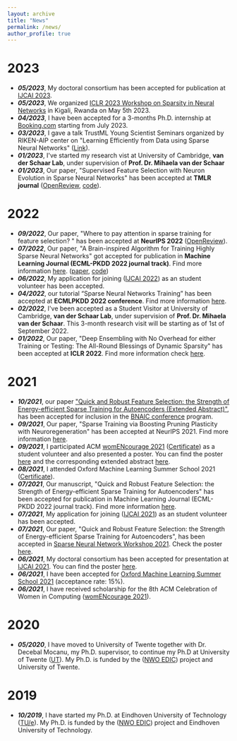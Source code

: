 ```yaml
---
layout: archive
title: "News"
permalink: /news/
author_profile: true
---
```

# 2023
- ***05/2023***, My doctoral consortium has been accepted for publication at [IJCAI 2023](https://ijcai-23.org/). 
- ***05/2023***, We organized [ICLR 2023 Workshop on Sparsity in Neural Networks](https://www.sparseneural.net/home) in Kigali, Rwanda on May 5th 2023.
- ***04/2023***, I have been accepted for a 3-months Ph.D. internship at [Booking.com](https://booking.com) starting from July 2023.
-  ***03/2023***, I gave a talk TrustML Young Scientist Seminars organized by RIKEN-AIP center on "Learning Efficiently from Data using Sparse Neural Networks"
([Link](https://trustmlresearch.github.io/seminar-talks/index_Zahra_Atashgahi.html)).
-  ***01/2023***, I've started my research vist at University of Cambridge, **van der Schaar Lab**, under supervision of **Prof. Dr. Mihaela van der Schaar**
-  ***01/2023***, Our paper, "Supervised Feature Selection with Neuron Evolution in Sparse Neural Networks" has been accepted at **TMLR journal** ([OpenReview](https://openreview.net/forum?id=GcO6ugrLKp), [code](https://github.com/zahraatashgahi/NeuroFS)).

# 2022
-  ***09/2022***, Our paper, "Where to pay attention in sparse training for feature selection? " has been accepted at **NeurIPS 2022** ([OpenReview](https://openreview.net/forum?id=xWvI9z37Xd)).
-  ***07/2022***, Our paper, "A Brain-inspired Algorithm for Training Highly Sparse Neural Networks" got accepted for publication in **Machine Learning Journal (ECML-PKDD 2022 journal track)**.  Find more information [here](https://zahraatashgahi.github.io/publication/2022-07-04-CTRE). ([paper](https://arxiv.org/abs/1903.07138), [code](https://github.com/zahraatashgahi/CTRE))
- ***06/2022***, My application for joining ([IJCAI 2022](https://ijcai-22.org/)) as an student volunteer has been accepted.
- ***04/2022***, our tutorial “Sparse Neural Networks Training” has been accepted at **ECMLPKDD 2022 conference**. Find more information [here](https://sites.google.com/view/ecmlpkdd2022--sparse-training/home).
- ***02/2022***, I've been accepted as a Student Visitor at University of Cambridge, **van der Schaar Lab**, under supervision of **Prof. Dr. Mihaela van der Schaar**. This 3-month research visit will be starting as of 1st of September 2022.
- ***01/2022***, Our paper, "Deep Ensembling with No Overhead for either Training or Testing: The All-Round Blessings of Dynamic Sparsity" has been accepted at **ICLR 2022**. Find more information check [here](https://zahraatashgahi.github.io/publication/2021-06-28-FreeTickets). 

# 2021
- ***10/2021***, our paper ["Quick and Robust Feature Selection: the Strength of Energy-efficient Sparse Training for Autoencoders (Extended Abstract)"](https://zahraatashgahi.github.io/files/papers/QuickSelection_extended_abstract.pdf), has been accepted for inclusion in the [BNAIC conference](https://bnaic2021.uni.lu/) program.
- ***09/2021***, Our paper, "Sparse Training via Boosting Pruning Plasticity with Neuroregeneration" has been accepted at NeurIPS 2021. Find more information [here](https://zahraatashgahi.github.io/publication/2021-06-19-Sparse-Training-via-Boosting-Pruning-Plasticity-with-Neuroregeneration). 
- ***09/2021***, I participated ACM [womENcourage 2021](https://womencourage.acm.org/2021/) ([Certificate](https://zahraatashgahi.github.io/files/certificates/2021/OxML_School_certificate.pdf)) as a student volunteer and also presented a poster. You can find the poster [here](https://womencourage.acm.org/2021/wp-content/uploads/2021/07/65_poster.pdf) and the corresponding extended abstract [here](https://womencourage.acm.org/2021/wp-content/uploads/2021/07/65_extendedabstract.pdf). 
- ***08/2021***, I attended Oxford Machine Learning Summer School 2021 ([Certificate](https://zahraatashgahi.github.io/files/certificates/2021/acmwomEncourage.pdf)). 
- ***07/2021***, Our manuscript, "Quick and Robust Feature Selection: the Strength of Energy-efficient Sparse Training for Autoencoders" has been accepted for publication in Machine Learning Journal (ECML-PKDD 2022 journal track). Find more information [here](https://zahraatashgahi.github.io/publication/2022-01-01-QuickSelection). 
- ***07/2021***, My application for joining ([IJCAI 2021](https://ijcai-21.org/)) as an student volunteer has been accepted.
- ***07/2021***, Our paper, "Quick and Robust Feature Selection: the Strength of Energy-efficient Sparse Training for Autoencoders", has been accepted in [Sparse Neural Network Workshop 2021](https://www.sparseneural.net/accepted-papers). Check the poster [here](https://zahraatashgahi.github.io/files/posters/2021/QuickSelection_poster.pdf).
- ***06/2021***, My doctoral consortium has been accepted for presentation at [IJCAI 2021](https://ijcai-21.org/). You can find the poster [here](https://zahraatashgahi.github.io/files/posters/2021/ijcai_poster.pdf).
- ***06/2021***, I have been accepted for [Oxford Machine Learning Summer School 2021](https://www.oxfordml.school/) (acceptance rate: 15%).
- ***06/2021***, I have received scholarship for the 8th ACM Celebration of Women in Computing ([womENcourage 2021](https://womencourage.acm.org/2021/)).

# 2020
- ***05/2020***, I have moved to University of Twente together with Dr. Decebal Mocanu, my Ph.D. supervisor, to continue my Ph.D at University of Twente ([UT](https://www.utwente.nl/en/)). My Ph.D. is funded by the ([NWO EDIC](https://c2d.bubblefish-clients.nl/projecten/edic-exceptional-deep-intelligent-coach)) project and University of Twente. 


# 2019
- ***10/2019***, I have started my Ph.D. at Eindhoven University of Technology ([TU/e](https://www.tue.nl/en/)). My Ph.D. is funded by the ([NWO EDIC](https://c2d.bubblefish-clients.nl/projecten/edic-exceptional-deep-intelligent-coach)) project and Eindhoven University of Technology.

